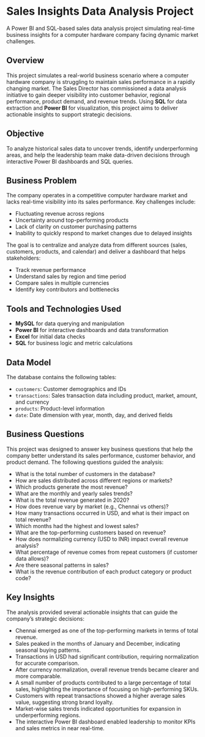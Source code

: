 # Sales Insights Data Analysis Project
A Power BI and SQL-based sales data analysis project simulating real-time business insights for a computer hardware company facing dynamic market challenges.

## **Overview**

This project simulates a real-world business scenario where a computer hardware company is struggling to maintain sales performance in a rapidly changing market. The Sales Director has commissioned a data analysis initiative to gain deeper visibility into customer behavior, regional performance, product demand, and revenue trends. Using **SQL** for data extraction and **Power BI** for visualization, this project aims to deliver actionable insights to support strategic decisions.

## **Objective**

To analyze historical sales data to uncover trends, identify underperforming areas, and help the leadership team make data-driven decisions through interactive Power BI dashboards and SQL queries.

## **Business Problem**

The company operates in a competitive computer hardware market and lacks real-time visibility into its sales performance. Key challenges include:
- Fluctuating revenue across regions
- Uncertainty around top-performing products
- Lack of clarity on customer purchasing patterns
- Inability to quickly respond to market changes due to delayed insights

The goal is to centralize and analyze data from different sources (sales, customers, products, and calendar) and deliver a dashboard that helps stakeholders:
- Track revenue performance
- Understand sales by region and time period
- Compare sales in multiple currencies
- Identify key contributors and bottlenecks

## **Tools and Technologies Used**

- **MySQL** for data querying and manipulation  
- **Power BI** for interactive dashboards and data transformation  
- **Excel** for initial data checks  
- **SQL** for business logic and metric calculations  

## **Data Model**

The database contains the following tables:
- `customers`: Customer demographics and IDs
- `transactions`: Sales transaction data including product, market, amount, and currency
- `products`: Product-level information
- `date`: Date dimension with year, month, day, and derived fields

## Business Questions

This project was designed to answer key business questions that help the company better understand its sales performance, customer behavior, and product demand. The following questions guided the analysis:

- What is the total number of customers in the database?
- How are sales distributed across different regions or markets?
- Which products generate the most revenue?
- What are the monthly and yearly sales trends?
- What is the total revenue generated in 2020?
- How does revenue vary by market (e.g., Chennai vs others)?
- How many transactions occurred in USD, and what is their impact on total revenue?
- Which months had the highest and lowest sales?
- What are the top-performing customers based on revenue?
- How does normalizing currency (USD to INR) impact overall revenue analysis?
- What percentage of revenue comes from repeat customers (if customer data allows)?
- Are there seasonal patterns in sales?
- What is the revenue contribution of each product category or product code?


## Key Insights

The analysis provided several actionable insights that can guide the company’s strategic decisions:

- Chennai emerged as one of the top-performing markets in terms of total revenue.
- Sales peaked in the months of January and December, indicating seasonal buying patterns.
- Transactions in USD had significant contribution, requiring normalization for accurate comparison.
- After currency normalization, overall revenue trends became clearer and more comparable.
- A small number of products contributed to a large percentage of total sales, highlighting the importance of focusing on high-performing SKUs.
- Customers with repeat transactions showed a higher average sales value, suggesting strong brand loyalty.
- Market-wise sales trends indicated opportunities for expansion in underperforming regions.
- The interactive Power BI dashboard enabled leadership to monitor KPIs and sales metrics in near real-time.

